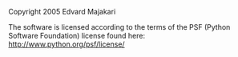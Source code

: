 Copyright 2005 Edvard Majakari

The software is licensed according to the terms of the PSF (Python Software Foundation) license found here: http://www.python.org/psf/license/
